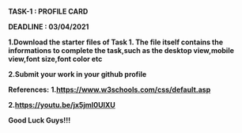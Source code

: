 

**TASK-1 : PROFILE CARD**


**DEADLINE : 03/04/2021**


**1.Download the starter files of Task 1.
The file itself contains the informations to complete the task,such as the desktop view,mobile view,font size,font color etc**

**2.Submit your work in your github profile**

**References:**
    **1.https://www.w3schools.com/css/default.asp**
    
    
   **2.https://youtu.be/jx5jmI0UlXU**
   
   
   
  **Good Luck Guys!!!**
